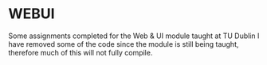 # WEBUI
Some assignments completed for the Web &amp; UI module taught at TU Dublin
I have removed some of the code since the module is still being taught, therefore much of this will not fully compile.
